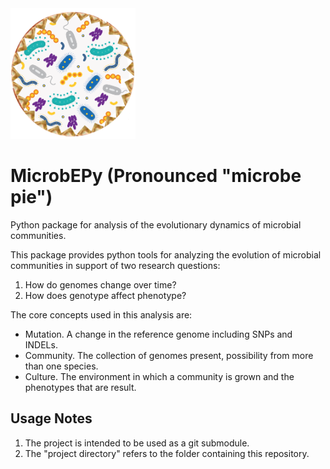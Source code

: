 <img src="microbepy_logo.png" alt="drawing" width="200"/>

# MicrobEPy (Pronounced "microbe pie")

Python package for analysis of the evolutionary dynamics of microbial communities.

This package provides python tools for analyzing the evolution of microbial communities in support of two research questions:
1. How do genomes change over time?
1. How does genotype affect phenotype?

The core concepts used in this analysis are:
- Mutation. A change in the reference genome including SNPs and INDELs.
- Community. The collection of genomes present, possibility from more than one species.
- Culture. The environment in which a community is grown and the phenotypes that are result.

## Usage Notes
1. The project is intended to be used as a git submodule.
1. The "project directory" refers to the folder containing this repository.

